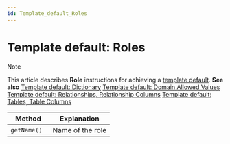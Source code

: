 ```yaml
---
id: Template_default_Roles
---
```


# Template default: Roles



> [!NOTE]
> This article describes **Role** instructions for achieving a [ template default](/docs/Web%20and%20app%20UIs/Your%20own%20template%20default/Template%20default%20creating%20and%20reapplying%20your%20own%20defaults.md).
> **See also**
> [Template default: Dictionary](/docs/Web%20and%20app%20UIs/Your%20own%20template%20default/Template%20default%20Dictionary.md)
> [Template default: Domain Allowed Values](/docs/Web%20and%20app%20UIs/Your%20own%20template%20default/Template%20default%20Domain%20allowed%20values.md)
> [Template default: Relationships, Relationship Columns](/docs/Web%20and%20app%20UIs/Your%20own%20template%20default/Template%20default%20Relationships.md)
> [Template default: Tables, Table Columns](/docs/Web%20and%20app%20UIs/Your%20own%20template%20default/Template%20default%20Tables.md)

|**Method**|**Explanation**|
|--------|--------|
|`getName() `|Name of the role|